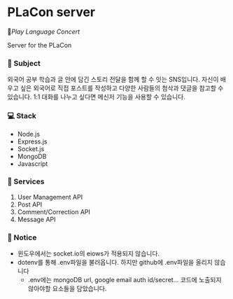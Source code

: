 # PLaCon server
🎪*Play Language Concert*

Server for the PLaCon

### 📖 Subject
외국어 공부 학습과 글 안에 담긴 스토리 전달을 함께 할 수 잇는 SNS입니다.
자신이 배우고 싶은 외국어로 직접 포스트를 작성하고 다양한 사람들의 첨삭과 댓글을 참고할 수 있습니다.
1:1 대화를 나누고 싶다면 메신저 기능을 사용할 수 있습니다.

### 💻 Stack
- Node.js
- Express.js
- Socket.js
- MongoDB
- Javascript

### 🎁 Services
1. User Management API
1. Post API
1. Comment/Correction API
1. Message API

### 🚨 Notice
- 윈도우에서는 socket.io의 eiows가 적용되지 않습니다.
- dotenv를 통해 .env파일을 불러옵니다. 하지만 github에 .env파일을 올리지 않습니다
  - .env에는 mongoDB url, google email auth id/secret... 코드에 노출되지 않아야할 요소들을 담았습니다.
